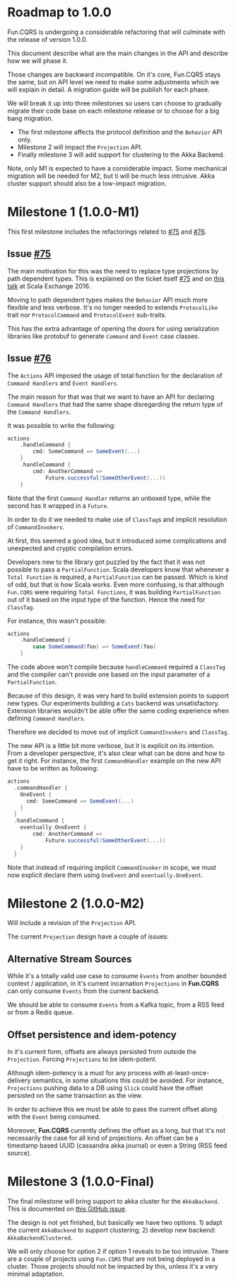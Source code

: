 # Roadmap to 1.0.0

Fun.CQRS is undergoing a considerable refactoring that will culminate with the release of version 1.0.0. 

This document describe what are the main changes in the API  and describe how we will phase it.

Those changes are backward incompatible. On it's core, Fun.CQRS stays the same, but on API level we need to make some adjustments which we will explain in detail. A migration guide will be publish for each phase.

We will break it up into three milestones so users can choose to gradually migrate their code base on each milestone release or to choose for a big bang migration. 

* The first milestone affects the protocol definition and the `Behavior` API only. 
* Milestone 2 will impact the `Projection` API. 
* Finally milestone 3 will add support for clustering to the Akka Backend. 

Note, only M1 is expected to have a considerable impact. Some mechanical migration will be needed for M2, but ti will be much less intrusive. Akka cluster support should also be a low-impact migration. 

# Milestone 1 (1.0.0-M1)

This first milestone includes the refactorings related to [#75](https://github.com/strongtyped/fun-cqrs/issues/75) and [#76](https://github.com/strongtyped/fun-cqrs/issues/76).

## Issue [#75](https://github.com/strongtyped/fun-cqrs/issues/75)

The main motivation for this was the need to replace type projections by path dependent types. This is explained on the ticket itself [#75](https://github.com/strongtyped/fun-cqrs/issues/75) and on [this talk](https://skillsmatter.com/skillscasts/9112-method-reification-and-type-safety-in-a-cqrs-world) at Scala Exchange 2016.

Moving to path dependent types makes the `Behavior` API much more flexible and less verbose. It's no longer needed to extends `ProtocolLike` trait nor `ProtocolCommand` and `ProtocolEvent` sub-traits.

This has the extra advantage of opening the doors for using serialization libraries like protobuf to generate `Command` and `Event` case classes. 

## Issue [#76](https://github.com/strongtyped/fun-cqrs/issues/76)

The `Actions` API imposed the usage of total function for the declaration of `Command Handlers` and `Event Handlers`.

The main reason for that was that we want to have an API for declaring `Command Handlers` that had the same shape disregarding the return type of the `Command Handlers`.

It was possible to write the following:

```scala
actions
	.handleCommand {
		cmd: SomeCommand => SomeEvent(...)
	}
	.handleCommand {
		cmd: AnotherCommand => 
			Future.successful(SomeOtherEvent(...))
	}
```

Note that the first `Command Handler` returns an unboxed type, while the second has it wrapped in a `Future`.

In order to do it we needed to make use of `ClassTag`s and implicit resolution of `CommandInvokers`. 

At first, this seemed a good idea, but it introduced some complications and unexpected and cryptic compilation errors.

Developers new to the library got puzzled by the fact that it was not possible to pass a `PartialFunction`. Scala developers know that whenever a `Total Function` is required, a `PartialFunction` can be passed. Which is kind of odd, but that is how Scala works. Even more confusing, is that although `Fun.CQRS` were requiring `Total Functions`, it was building `PartialFunction` out of it based on the input type of the function. Hence the need for `ClassTag`.

For instance, this wasn't possible:

```scala
actions
	.handleCommand {
		case SomeCommand(foo) => SomeEvent(foo)
	}
```
The code above won't compile because `handleCommand` required a `ClassTag` and the compiler can't provide one based on the input parameter of a `PartialFunction`.

Because of this design, it was very hard to build extension points to support new types. Our experiments building a `Cats` backend was unsatisfactory. Extension libraries wouldn't be able offer the same coding experience when defining `Command Handlers`.

Therefore we decided to move out of implicit `CommandInvokers` and `ClassTag`.

The new API is a little bit more verbose, but it is explicit on its intention. From a developer perspective, it's also clear what can be done and how to get it right. For instance, the first `CommandHandler` example on the new API have to be written as following:

```scala
actions
  .commandHandler {
    OneEvent {
      cmd: SomeCommand => SomeEvent(...)
    }
  }
  .handleCommand {
    eventually.OneEvent {
		cmd: AnotherCommand => 
			Future.successful(SomeOtherEvent(...))
    }
  }
```

Note that instead of requiring implicit `CommandInvoker` in scope, we must now explicit declare them using `OneEvent` and `eventually.OneEvent`.

# Milestone 2 (1.0.0-M2)

Will include a revision of the `Projection` API. 

The current `Projection` design have a couple of issues:  

## Alternative Stream Sources

While it's a totally valid use case to consume `Events` from another bounded context / application, in it's current incarnation `Projections` in **Fun.CQRS** can only consume `Events` from the current backend.

We should be able to consume `Events` from a Kafka topic, from a RSS feed or from a Redis queue. 


## Offset persistence and idem-potency

In it's current form, offsets are always persisted from outside the `Projection`. Forcing `Projections` to be idem-potent. 

Although idem-potency is a must for any process with at-least-once-delivery semantics, in some situations this could be avoided. For instance, `Projections` pushing data to a DB using `Slick` could have the offset persisted on the same transaction as the view.

In order to achieve this we must be able to pass the current offset along with the `Event` being consumed. 

Moreover, **Fun.CQRS** currently defines the offset as a long, but that it's not necessarily the case for all kind of projections. An offset can be a timestamp based UUID (cassandra akka journal) or even a String (RSS feed source).

# Milestone 3 (1.0.0-Final)

The final milestone will bring support to akka cluster for the `AkkaBackend`. This is documented on [this GitHub issue](https://github.com/strongtyped/fun-cqrs/issues/62).

The design is not yet finished, but basically we have two options. 1) adapt the current `AkkaBackend` to support clustering; 2) develop new backend: `AkkaBackendClustered`. 

We will only choose for option 2 if option 1 reveals to be too intrusive. There are a couple of projects using `Fun.CQRS` that are not being deployed in a cluster. Those projects should not be impacted by this, unless it's a very minimal adaptation.